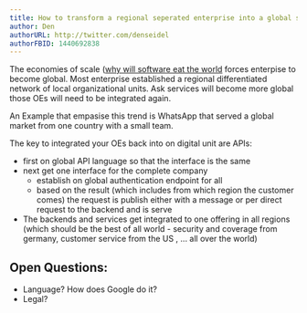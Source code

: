 ```yaml
---
title: How to transform a regional seperated enterprise into a global service provider like Google [In Progress] 
author: Den
authorURL: http://twitter.com/denseidel
authorFBID: 1440692838
---
```

The economies of scale ([why will software eat the world](#) forces enterpise to become global. Most enterprise
established a regional differentiated network of local organizational units. Ask services will become more global
those OEs will need to be integrated again. 

An Example that empasise this trend is WhatsApp that served a global market from one country with a small team.

The key to integrated your OEs back into on digital unit are APIs: 
* first on global API language so that the interface is the same
* next get one interface for the complete company 
    * establish on global authentication endpoint for all 
    * based on the result (which includes from which region the customer comes) the request is publish either with a message or per direct request to the backend and is serve
* The backends and services get integrated to one offering in all regions (which should be the best of all world - security and coverage from germany, customer service from the US , ... all over the world)


## Open Questions:
* Language? How does Google do it?
* Legal? 
